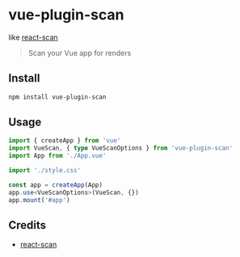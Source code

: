 # vue-plugin-scan

like [react-scan](https://github.com/aidenybai/react-scan)

> Scan your Vue app for renders

## Install

```bash
npm install vue-plugin-scan
```

## Usage

```ts
import { createApp } from 'vue'
import VueScan, { type VueScanOptions } from 'vue-plugin-scan'
import App from './App.vue'

import './style.css'

const app = createApp(App)
app.use<VueScanOptions>(VueScan, {})
app.mount('#app')
```

## Credits

- [react-scan](https://github.com/aidenybai/react-scan)
